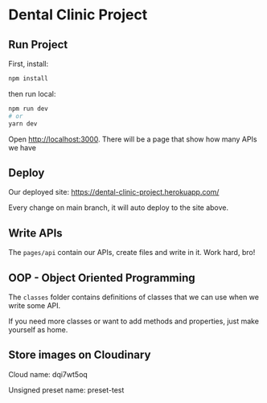 # Dental Clinic Project


## Run Project

First, install:

```bash
npm install
```
then run local:

```bash
npm run dev
# or
yarn dev
```

Open [http://localhost:3000](http://localhost:3000). There will be a page that show how many APIs we have

## Deploy

Our deployed site: https://dental-clinic-project.herokuapp.com/

Every change on main branch, it will auto deploy to the site above.

## Write APIs
The `pages/api` contain our APIs, create files and write in it. Work hard, bro!

## OOP - Object Oriented Programming

The `classes` folder contains definitions of classes that we can use when we write some API.

If you need more classes or want to add methods and properties, just make yourself as home.

## Store images on Cloudinary
Cloud name: dqi7wt5oq

Unsigned preset name: preset-test
